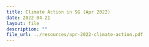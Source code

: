```yaml
---
title: Climate Action in SG (Apr 2022)
date: 2022-04-21
layout: file
description: ""
file_url: ../resources/apr-2022-climate-action.pdf
---
```

